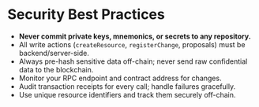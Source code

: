 # Security Best Practices

- **Never commit private keys, mnemonics, or secrets to any repository.**
- All write actions (`createResource`, `registerChange`, proposals) must be backend/server-side.
- Always pre-hash sensitive data off-chain; never send raw confidential data to the blockchain.
- Monitor your RPC endpoint and contract address for changes.
- Audit transaction receipts for every call; handle failures gracefully.
- Use unique resource identifiers and track them securely off-chain.
